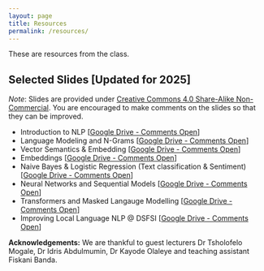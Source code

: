 ```yaml
---
layout: page
title: Resources
permalink: /resources/
---
```

These are resources from the class.

## Selected Slides [Updated for 2025]

*Note*: Slides are provided under [Creative Commons 4.0 Share-Alike Non-Commercial](https://creativecommons.org/licenses/by-nc-sa/4.0/). You are encouraged to make comments on the slides so that they can be improved.

* Introduction to NLP [[Google Drive - Comments Open](https://docs.google.com/presentation/d/1zjFf2pZJKdPjBU8qP-sze5QpR69AnHwGLyiAKdBMVxc/edit?usp=sharing)]
* Language Modeling and N-Grams [[Google Drive - Comments Open](https://drive.google.com/file/d/10UcJX9Arm2oquiTgoB_-U3rEEAN_n2V-/view?usp=sharing)]
* Vector Semantics & Embedding [[Google Drive - Comments Open](https://drive.google.com/file/d/1xhmHprUB-B8WDJOjL3jtUmu7y5vdq5ki/view?usp=sharing)]
* Embeddings [[Google Drive - Comments Open](https://docs.google.com/presentation/d/1pDY_w5IpLRBwF9FY03NkenyvjR0U_KQVb3x8dzsV-7g/edit?usp=sharing)]
* Naive Bayes & Logistic Regression (Text classification & Sentiment) [[Google Drive - Comments Open](https://drive.google.com/file/d/166x84ULEB5_gbCb2bh9rBhgLTCkHDFxy/view?usp=sharing)]
* Neural Networks and Sequential Models [[Google Drive - Comments Open](https://docs.google.com/presentation/d/1uS8fmIRAX8uFE2yS391rXpbygm-HLPmDzo6yNz5GcUE/edit?usp=sharing)]
* Transformers and Masked Langauge Modelling [[Google Drive - Comments Open](https://drive.google.com/file/d/1Rixt6-UNjhflkeY8UIzsVtNNLifiemhV/view?usp=sharing)]
* Improving Local Language NLP @ DSFSI [[Google Drive - Comments Open](https://docs.google.com/presentation/d/1Y8rJ8yws4J9X9HMbgHzc0pbxryaU3nc8yvmPgF8xiKw/edit?usp=sharing)]

**Acknowledgements:** We are thankful to guest lecturers Dr Tsholofelo Mogale, Dr Idris Abdulmumin, Dr Kayode Olaleye and teaching assistant Fiskani Banda. 
